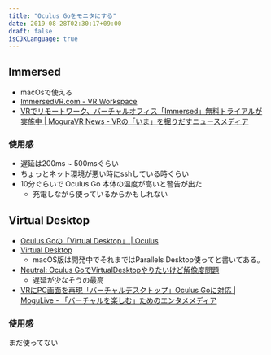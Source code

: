 ```yaml
---
title: "Oculus Goをモニタにする"
date: 2019-08-28T02:30:17+09:00
draft: false
isCJKLanguage: true
---
```


## Immersed
- macOsで使える
- [ImmersedVR.com - VR Workspace](https://immersedvr.com/)
- [VRでリモートワーク、バーチャルオフィス「Immersed」無料トライアルが実施中 | MoguraVR News - VRの「いま」を掘りだすニュースメディア](https://www.moguravr.com/immersed-free-trial/)

### 使用感
- 遅延は200ms ~ 500msぐらい
 - ちょっとネット環境が悪い時にsshしている時ぐらい
- 10分ぐらいで Oculus Go 本体の温度が高いと警告が出た
  - 充電しながら使っているからかもしれない


## Virtual Desktop
- [Oculus Goの「Virtual Desktop」 | Oculus](https://www.oculus.com/experiences/go/1261331807302580/?locale=ja_JP)
- [Virtual Desktop](https://www.vrdesktop.net/)
  - macOS版は開発中でそれまではParallels Desktop使ってと書いてある。
- [Neutral: Oculus GoでVirtualDesktopやりたいけど解像度問題](https://neutral-ahiru.blogspot.com/2019/03/oculus-govirtualdesktop.html)
  - 遅延が少なそうの最高
- [VRにPC画面を再現「バーチャルデスクトップ」Oculus Goに対応 | MoguLive - 「バーチャルを楽しむ」ためのエンタメメディア](https://www.moguravr.com/virtual-desktop-mobile/)

### 使用感
まだ使ってない
